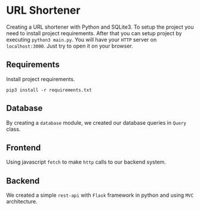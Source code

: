 # URL Shortener

Creating a URL shortener with Python and SQLite3. To setup the project you need to install
project requirements. After that you can setup project by executing ```python3 main.py```.
You will have your ```HTTP``` server on ```localhost:3000```. Just try to open it on your browser.

## Requirements

Install project requirements.

```shell
pip3 install -r requirements.txt
```

## Database

By creating a ```database``` module, we created our database queries in ```Query``` class.

## Frontend

Using javascript ```fetch``` to make ```http``` calls to our backend system.

## Backend

We created a simple ```rest-api``` with ```Flask``` framework in python and using ```MVC```
architecture.
